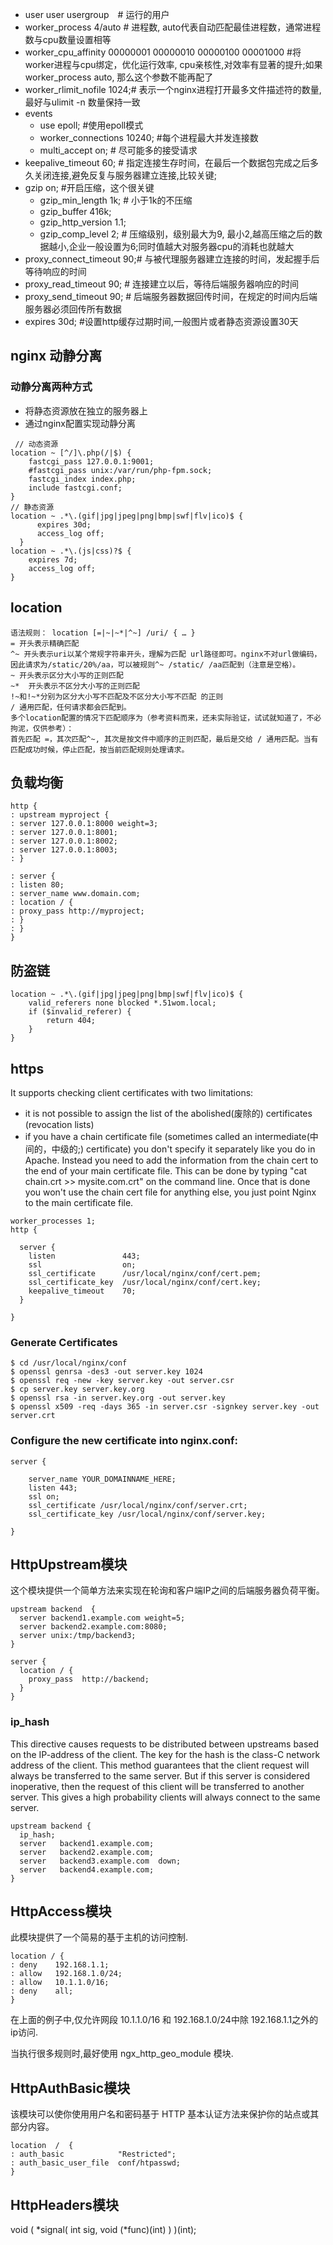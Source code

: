 - user user usergroup　# 运行的用户
- worker_process 4/auto # 进程数, auto代表自动匹配最佳进程数，通常进程数与cpu数量设置相等
- worker_cpu_affinity 00000001 00000010 00000100 00001000 #将worker进程与cpu绑定，优化运行效率, cpu亲核性,对效率有显著的提升;如果worker_process auto, 那么这个参数不能再配了
- worker_rlimit_nofile 1024;# 表示一个nginx进程打开最多文件描述符的数量,最好与ulimit -n 数量保持一致
- events
  - use epoll; #使用epoll模式
  - worker_connections 10240; #每个进程最大并发连接数
  - multi_accept on; # 尽可能多的接受请求
- keepalive_timeout 60; # 指定连接生存时间，在最后一个数据包完成之后多久关闭连接,避免反复与服务器建立连接,比较关键;
- gzip on; #开启压缩，这个很关键
  - gzip_min_length 1k; # 小于1k的不压缩
  - gzip_buffer 416k;
  - gzip_http_version 1.1;
  - gzip_comp_level 2; # 压缩级别，级别最大为9, 最小2,越高压缩之后的数据越小,企业一般设置为6;同时值越大对服务器cpu的消耗也就越大
- proxy_connect_timeout 90;# 与被代理服务器建立连接的时间，发起握手后等待响应的时间
- proxy_read_timeout 90; # 连接建立以后，等待后端服务器响应的时间
- proxy_send_timeout 90; # 后端服务器数据回传时间，在规定的时间内后端服务器必须回传所有数据
- expires 30d; #设置http缓存过期时间,一般图片或者静态资源设置30天

## nginx 动静分离
### 动静分离两种方式
- 将静态资源放在独立的服务器上
- 通过nginx配置实现动静分离
```
 // 动态资源
location ~ [^/]\.php(/|$) {
    fastcgi_pass 127.0.0.1:9001;
    #fastcgi_pass unix:/var/run/php-fpm.sock;
    fastcgi_index index.php;
    include fastcgi.conf;
}
// 静态资源
location ~ .*\.(gif|jpg|jpeg|png|bmp|swf|flv|ico)$ {
      expires 30d;
      access_log off;
  }   
location ~ .*\.(js|css)?$ {
    expires 7d;
    access_log off;
}
```

## location
```
语法规则： location [=|~|~*|^~] /uri/ { … }
= 开头表示精确匹配
^~ 开头表示uri以某个常规字符串开头，理解为匹配 url路径即可。nginx不对url做编码，因此请求为/static/20%/aa，可以被规则^~ /static/ /aa匹配到（注意是空格）。
~ 开头表示区分大小写的正则匹配
~*  开头表示不区分大小写的正则匹配
!~和!~*分别为区分大小写不匹配及不区分大小写不匹配 的正则
/ 通用匹配，任何请求都会匹配到。
多个location配置的情况下匹配顺序为（参考资料而来，还未实际验证，试试就知道了，不必拘泥，仅供参考）：
首先匹配 =，其次匹配^~, 其次是按文件中顺序的正则匹配，最后是交给 / 通用匹配。当有匹配成功时候，停止匹配，按当前匹配规则处理请求。
```

## 负载均衡
```
http {
: upstream myproject {
: server 127.0.0.1:8000 weight=3;
: server 127.0.0.1:8001;
: server 127.0.0.1:8002;
: server 127.0.0.1:8003;
: }

: server {
: listen 80;
: server_name www.domain.com;
: location / {
: proxy_pass http://myproject;
: }
: }
}
```

## 防盗链
```
location ~ .*\.(gif|jpg|jpeg|png|bmp|swf|flv|ico)$ {
    valid_referers none blocked *.51wom.local;
    if ($invalid_referer) {
        return 404;
    }
}
```

## https
It supports checking client certificates with two limitations:
- it is not possible to assign the list of the abolished(废除的) certificates (revocation lists)
- if you have a chain certificate file (sometimes called an intermediate(中间的，中级的;) certificate) you don't specify it separately like you do in Apache. Instead you need to add the information from the chain cert to the end of your main certificate file. This can be done by typing "cat chain.crt >> mysite.com.crt" on the command line. Once that is done you won't use the chain cert file for anything else, you just point Nginx to the main certificate file.
```
worker_processes 1;
http {

  server {
    listen               443;
    ssl                  on;
    ssl_certificate      /usr/local/nginx/conf/cert.pem;
    ssl_certificate_key  /usr/local/nginx/conf/cert.key;
    keepalive_timeout    70;
  }

}
```
### Generate Certificates
```
$ cd /usr/local/nginx/conf
$ openssl genrsa -des3 -out server.key 1024
$ openssl req -new -key server.key -out server.csr
$ cp server.key server.key.org
$ openssl rsa -in server.key.org -out server.key
$ openssl x509 -req -days 365 -in server.csr -signkey server.key -out server.crt
```
### Configure the new certificate into nginx.conf:
```
server {

    server_name YOUR_DOMAINNAME_HERE;
    listen 443;
    ssl on;
    ssl_certificate /usr/local/nginx/conf/server.crt;
    ssl_certificate_key /usr/local/nginx/conf/server.key;

}
```
## HttpUpstream模块
这个模块提供一个简单方法来实现在轮询和客户端IP之间的后端服务器负荷平衡。
```
upstream backend  {
  server backend1.example.com weight=5;
  server backend2.example.com:8080;
  server unix:/tmp/backend3;
}

server {
  location / {
    proxy_pass  http://backend;
  }
}
```
### ip_hash
This directive causes requests to be distributed between upstreams based on the IP-address of the client. The key for the hash is the class-C network address of the client. This method guarantees that the client request will always be transferred to the same server. But if this server is considered inoperative, then the request of this client will be transferred to another server. This gives a high probability clients will always connect to the same server.
```
upstream backend {
  ip_hash;
  server   backend1.example.com;
  server   backend2.example.com;
  server   backend3.example.com  down;
  server   backend4.example.com;
}
```
## HttpAccess模块
此模块提供了一个简易的基于主机的访问控制.
```
location / {
: deny    192.168.1.1;
: allow   192.168.1.0/24;
: allow   10.1.1.0/16;
: deny    all;
}
```
在上面的例子中,仅允许网段 10.1.1.0/16 和 192.168.1.0/24中除 192.168.1.1之外的ip访问.

当执行很多规则时,最好使用 ngx_http_geo_module 模块.
## HttpAuthBasic模块
该模块可以使你使用用户名和密码基于 HTTP 基本认证方法来保护你的站点或其部分内容。
```
location  /  {
: auth_basic            "Restricted";
: auth_basic_user_file  conf/htpasswd;
}
```
## HttpHeaders模块
void (
  *signal(
    int sig,
    void (*func)(int)
  )
)(int);
